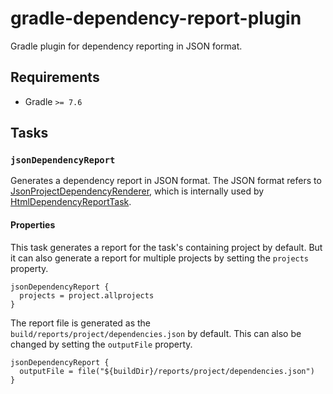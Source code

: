 # gradle-dependency-report-plugin

Gradle plugin for dependency reporting in JSON format.

## Requirements

- Gradle `>= 7.6`

## Tasks

### `jsonDependencyReport`

Generates a dependency report in JSON format. 
The JSON format refers to [JsonProjectDependencyRenderer](https://github.com/gradle/gradle/blob/master/subprojects/diagnostics/src/main/java/org/gradle/api/reporting/dependencies/internal/JsonProjectDependencyRenderer.java), 
which is internally used by [HtmlDependencyReportTask](https://docs.gradle.org/current/dsl/org.gradle.api.reporting.dependencies.HtmlDependencyReportTask.html).

#### Properties

This task generates a report for the task's containing project by default.
But it can also generate a report for multiple projects by setting the `projects` property.
```
jsonDependencyReport {
  projects = project.allprojects
}
```

The report file is generated as the `build/reports/project/dependencies.json` by default. 
This can also be changed by setting the `outputFile` property.
```
jsonDependencyReport {
  outputFile = file("${buildDir}/reports/project/dependencies.json")
}
```


